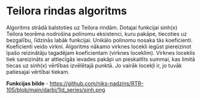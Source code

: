 # Teilora rindas algoritms
Algoritms strādā balstoties uz Teilora rindām. Dotajai funkcijai sinh(x) Teilora teorēma nodrošina polinomu eksistenci, kuru pakāpe, tiecoties uz bezgalību, līdzinās labāk funkcijai. Unikālo polinomu nosaka tās koeficienti. Koeficienti veido virkni. Algoritms nākamo virknes locekli iegūst piereizinot īpašo reizinātāju tagadējam koeficientam (virknes loceklim). Virknes loceklis tiek sareizināts ar attiecīgās ievades pakāpi un pieskaitīts summai, kas limitā tiecas uz sinh(x) vērtības izvēlētajā punktā. Jo vairāk locekļi ir, jo tuvāk patiesajai vērtībai tiekam.

**Funkcijas bilde** - https://github.com/niks-nadzins/RTR-105/blob/main/darbi/1ld_series/sinh.png
